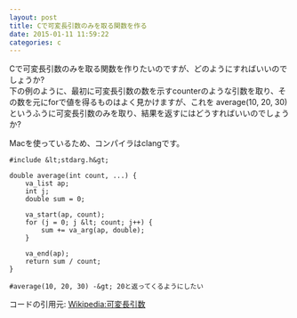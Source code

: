 ```yaml
---
layout: post
title: Cで可変長引数のみを取る関数を作る
date: 2015-01-11 11:59:22
categories: c
---
```

<p>Cで可変長引数のみを取る関数を作りたいのですが、どのようにすればいいのでしょうか?<br>
下の例のように、最初に可変長引数の数を示すcounterのような引数を取り、その数を元にforで値を得るものはよく見かけますが、これを average(10, 20, 30) というふうに可変長引数のみを取り、結果を返すにはどうすればいいのでしょうか?</p>

<p>Macを使っているため、コンパイラはclangです。</p>

```
#include &lt;stdarg.h&gt;

double average(int count, ...) {
    va_list ap;
    int j;
    double sum = 0;

    va_start(ap, count);
    for (j = 0; j &lt; count; j++) {
        sum += va_arg(ap, double);
    }

    va_end(ap);
    return sum / count;
}

#average(10, 20, 30) -&gt; 20と返ってくるようにしたい
```

<p>コードの引用元: <a href="http://ja.wikipedia.org/wiki/%E5%8F%AF%E5%A4%89%E9%95%B7%E5%BC%95%E6%95%B0" rel="nofollow">Wikipedia:可変長引数</a></p>
